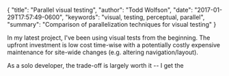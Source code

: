 {
  "title": "Parallel visual testing",
  "author": "Todd Wolfson",
  "date": "2017-01-29T17:57:49-0600",
  "keywords": "visual, testing, perceptual, parallel",
  "summary": "Comparison of parallelization techniques for visual testing"
}

In my latest project, I've been using visual tests from the beginning. The upfront investment is low cost time-wise with a potentially costly expensive maintenance for site-wide changes (e.g. altering navigation/layout).

As a solo developer, the trade-off is largely worth it -- I get the
